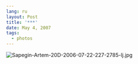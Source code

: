 ```yaml
---
lang: ru
layout: Post
title: '***'
date: May 4, 2007
tags:
  - photos
---
```


![Sapegin-Artem-20D-2006-07-22-227-2785-lj.jpg](upload://Sapegin-Artem-20D-2006-07-22-227-2785-lj.jpg)
